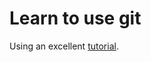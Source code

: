 Learn to use git
================
Using an excellent [tutorial](https://www.freecodecamp.org/news/learn-the-basics-of-git-in-under-10-minutes-da548267cc91/).
